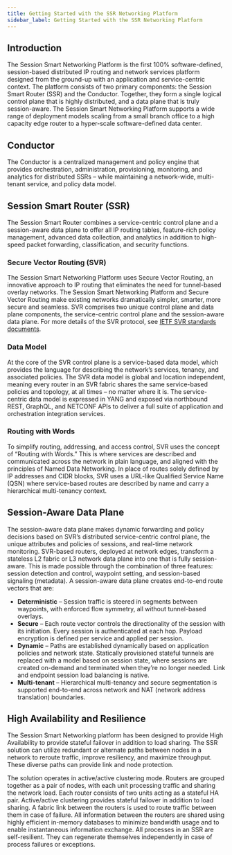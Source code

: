 ```yaml
---
title: Getting Started with the SSR Networking Platform
sidebar_label: Getting Started with the SSR Networking Platform
---
```

## Introduction
The Session Smart Networking Platform is the first 100% software-defined, session-based distributed IP routing and network services platform designed from the ground-up with an application and service-centric context.  The platform consists of two primary components: the Session Smart Router (SSR) and the Conductor. Together, they form a single logical control plane that is highly distributed, and a data plane that is truly session-aware. The Session Smart Networking Platform supports a wide range of deployment models scaling from a small branch office to a high capacity edge router to a hyper-scale software-defined data center.

## Conductor
The Conductor is a centralized management and policy engine that provides orchestration, administration, provisioning, monitoring, and analytics for distributed SSRs – while maintaining a network-wide, multi-tenant service, and policy data model.

## Session Smart Router (SSR)
The Session Smart Router combines a service-centric control plane and a session-aware data plane to offer all IP routing tables, feature-rich policy management, advanced data collection, and analytics in addition to high-speed packet forwarding, classification, and security functions.

### Secure Vector Routing (SVR)

The Session Smart Networking Platform uses Secure Vector Routing, an innovative approach to IP routing that eliminates the need for tunnel-based overlay networks. The Session Smart Networking Platform and Secure Vector Routing make existing networks dramatically simpler, smarter, more secure and seamless. SVR comprises two unique control plane and data plane components, the service-centric control plane and the session-aware data plane. For more details of the SVR protocol, see [IETF SVR standards documents](https://www.ietf.org/archive/id/draft-menon-svr-00.html).

### Data Model
At the core of the SVR control plane is a service-based data model, which provides the language for describing the network’s services, tenancy, and associated policies. The SVR data model is global and location independent, meaning every router in an SVR fabric shares the same service-based policies and topology, at all times – no matter where it is. The service-centric data model is expressed in YANG and exposed via northbound REST, GraphQL, and NETCONF APIs to deliver a full suite of application and orchestration integration services.

### Routing with Words
To simplify routing, addressing, and access control, SVR uses the concept of “Routing with Words.” This is where services are described and communicated across the network in plain language, and aligned with the principles of Named Data Networking. In place of routes solely defined by IP addresses and CIDR blocks, SVR uses a URL-like Qualified Service Name (QSN) where service-based routes are described by name and carry a hierarchical multi-tenancy context.

## Session-Aware Data Plane
The session-aware data plane makes dynamic forwarding and policy decisions based on SVR’s distributed service-centric control plane, the unique attributes and policies of sessions, and real-time network monitoring. SVR-based routers, deployed at network edges, transform a stateless L2 fabric or L3 network data plane into one that is fully session-aware. This is made possible through the combination of three features: session detection and control, waypoint setting, and session-based signaling (metadata). A session-aware data plane creates end-to-end route vectors that are:
- **Deterministic** – Session traffic is steered in segments between waypoints, with enforced flow symmetry, all without tunnel-based overlays. 
- **Secure** – Each route vector controls the directionality of the session with its initiation. Every session is authenticated at each hop. Payload encryption is defined per service and applied per session. 
- **Dynamic** – Paths are established dynamically based on application policies and network state. Statically provisioned stateful tunnels are replaced with a model based on session state, where sessions are created on-demand and terminated when they’re no longer needed. Link and endpoint session load balancing is native. 
- **Multi-tenant** – Hierarchical multi-tenancy and secure segmentation is supported end-to-end across network and NAT (network address translation) boundaries.

## High Availability and Resilience

The Session Smart Networking platform has been designed to provide High Availability to provide stateful failover in addition to load sharing. The SSR solution can utilize redundant or alternate paths between nodes in a network to reroute traffic, improve resiliency, and maximize throughput. These diverse paths can provide link and node protection.

The solution operates in active/active clustering mode. Routers are grouped together as a pair of nodes, with each unit processing traffic and sharing the network load. Each router consists of two units acting as a stateful HA pair. Active/active clustering provides stateful failover in addition to load sharing. A fabric link between the routers is used to route traffic between them in case of failure. All information between the routers are shared using highly efficient in-memory databases to minimize bandwidth usage and to enable instantaneous information exchange. All processes in an SSR are self-resilient. They can regenerate themselves independently in case of process failures or exceptions.



